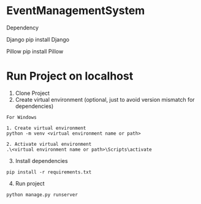 # EventManagementSystem

Dependency

Django
pip install Django

Pillow
pip install Pillow

# Run Project on localhost

1. Clone Project
2. Create virtual environment (optional, just to avoid version mismatch for dependencies)
```
For Windows

1. Create virtual environment
python -m venv <virtual environment name or path>

2. Activate virtual environment
.\<virtual environment name or path>\Scripts\activate
```
3. Install dependencies
```
pip install -r requirements.txt
```
4. Run project
```
python manage.py runserver
```
